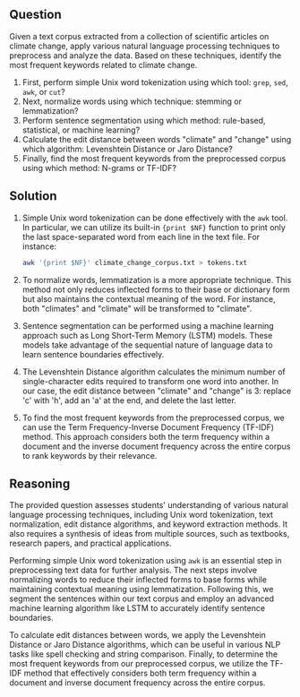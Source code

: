  ## Question

Given a text corpus extracted from a collection of scientific articles on climate change, apply various natural language processing techniques to preprocess and analyze the data. Based on these techniques, identify the most frequent keywords related to climate change.

1. First, perform simple Unix word tokenization using which tool: `grep`, `sed`, `awk`, or `cut`?
2. Next, normalize words using which technique: stemming or lemmatization?
3. Perform sentence segmentation using which method: rule-based, statistical, or machine learning?
4. Calculate the edit distance between words "climate" and "change" using which algorithm: Levenshtein Distance or Jaro Distance?
5. Finally, find the most frequent keywords from the preprocessed corpus using which method: N-grams or TF-IDF?

## Solution

1. Simple Unix word tokenization can be done effectively with the `awk` tool. In particular, we can utilize its built-in `{print $NF}` function to print only the last space-separated word from each line in the text file. For instance:
   ```bash
   awk '{print $NF}' climate_change_corpus.txt > tokens.txt
   ```

2. To normalize words, lemmatization is a more appropriate technique. This method not only reduces inflected forms to their base or dictionary form but also maintains the contextual meaning of the word. For instance, both "climates" and "climate" will be transformed to "climate".

3. Sentence segmentation can be performed using a machine learning approach such as Long Short-Term Memory (LSTM) models. These models take advantage of the sequential nature of language data to learn sentence boundaries effectively.

4. The Levenshtein Distance algorithm calculates the minimum number of single-character edits required to transform one word into another. In our case, the edit distance between "climate" and "change" is 3: replace 'c' with 'h', add an 'a' at the end, and delete the last letter.

5. To find the most frequent keywords from the preprocessed corpus, we can use the Term Frequency-Inverse Document Frequency (TF-IDF) method. This approach considers both the term frequency within a document and the inverse document frequency across the entire corpus to rank keywords by their relevance.

## Reasoning

The provided question assesses students' understanding of various natural language processing techniques, including Unix word tokenization, text normalization, edit distance algorithms, and keyword extraction methods. It also requires a synthesis of ideas from multiple sources, such as textbooks, research papers, and practical applications.

Performing simple Unix word tokenization using `awk` is an essential step in preprocessing text data for further analysis. The next steps involve normalizing words to reduce their inflected forms to base forms while maintaining contextual meaning using lemmatization. Following this, we segment the sentences within our text corpus and employ an advanced machine learning algorithm like LSTM to accurately identify sentence boundaries.

To calculate edit distances between words, we apply the Levenshtein Distance or Jaro Distance algorithms, which can be useful in various NLP tasks like spell checking and string comparison. Finally, to determine the most frequent keywords from our preprocessed corpus, we utilize the TF-IDF method that effectively considers both term frequency within a document and inverse document frequency across the entire corpus.
